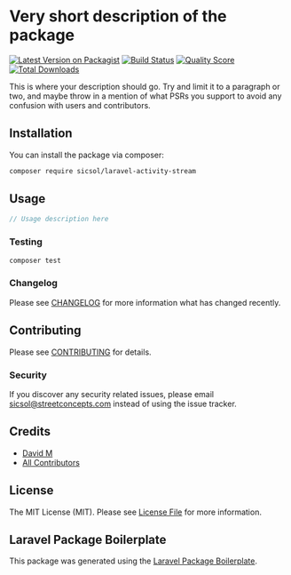 # Very short description of the package

[![Latest Version on Packagist](https://img.shields.io/packagist/v/sicsol/laravel-activity-stream.svg?style=flat-square)](https://packagist.org/packages/sicsol/laravel-activity-stream)
[![Build Status](https://img.shields.io/travis/sicsol/laravel-activity-stream/master.svg?style=flat-square)](https://travis-ci.org/sicsol/laravel-activity-stream)
[![Quality Score](https://img.shields.io/scrutinizer/g/sicsol/laravel-activity-stream.svg?style=flat-square)](https://scrutinizer-ci.com/g/sicsol/laravel-activity-stream)
[![Total Downloads](https://img.shields.io/packagist/dt/sicsol/laravel-activity-stream.svg?style=flat-square)](https://packagist.org/packages/sicsol/laravel-activity-stream)

This is where your description should go. Try and limit it to a paragraph or two, and maybe throw in a mention of what PSRs you support to avoid any confusion with users and contributors.

## Installation

You can install the package via composer:

```bash
composer require sicsol/laravel-activity-stream
```

## Usage

``` php
// Usage description here
```

### Testing

``` bash
composer test
```

### Changelog

Please see [CHANGELOG](CHANGELOG.md) for more information what has changed recently.

## Contributing

Please see [CONTRIBUTING](CONTRIBUTING.md) for details.

### Security

If you discover any security related issues, please email sicsol@streetconcepts.com instead of using the issue tracker.

## Credits

- [David M](https://github.com/sicsol)
- [All Contributors](../../contributors)

## License

The MIT License (MIT). Please see [License File](LICENSE.md) for more information.

## Laravel Package Boilerplate

This package was generated using the [Laravel Package Boilerplate](https://laravelpackageboilerplate.com).